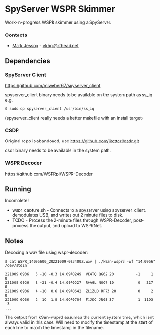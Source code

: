 # SpyServer WSPR Skimmer

Work-in-progress WSPR skimmer using a SpyServer.


### Contacts
* [Mark Jessop](https://github.com/darksidelemm) - vk5qi@rfhead.net


## Dependencies

### SpyServer Client

https://github.com/miweber67/spyserver_client

spyserver_client binary needs to be available on the system path as ss_iq
e.g.
```
$ sudo cp spyserver_client /usr/bin/ss_iq
```
(spyserver_client really needs a better makefile with an install target)

### CSDR
Original repo is abandoned, use https://github.com/jketterl/csdr.git

csdr binary needs to be available in the system path.

### WSPR Decoder

https://github.com/WSPRpi/WSPR-Decoder


## Running
Incomplete!

* wspr_capture.sh - Connects to a spyserver using spyserver_client, demodulates USB, and writes out 2 minute files to disk.
* TODO - Process the 2-minute files through WSPR-Decoder, post-process the output, and upload to WSPRNet.


## Notes

Decoding a wav file using wspr-decoder:
```
$ cat WSPR_14095600_20221009-093400Z.wav | ./k9an-wsprd -wf "14.0956" /dev/stdin

221009 0936   5 -10 -0.3 14.0970249  VK4TQ QG62 20          -1     1    0
221009 0936   2 -21 -0.4 14.0970327  R0AGL NO67 10           0   227    0
221009 0936   4 -10  0.6 14.0970642  ZL1ZLD RF73 20          0     2    0
221009 0936   2 -19  1.8 14.0970784  F1JSC JN03 37          -1  1193   -3
...
```

The output from k9an-wsprd assumes the current system time, which isnt always valid in this case.
Will need to modify the timestamp at the start of each line to match the timestamp in the filename.

